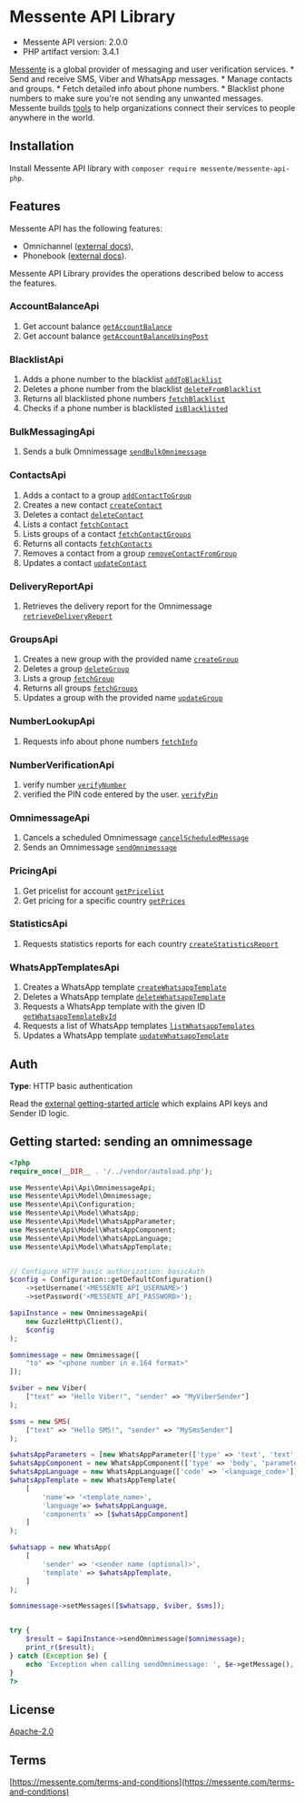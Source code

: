 # Messente API Library

- Messente API version: 2.0.0
- PHP artifact version: 3.4.1

[Messente](https://messente.com) is a global provider of messaging and user verification services.  * Send and receive SMS, Viber and WhatsApp messages. * Manage contacts and groups. * Fetch detailed info about phone numbers. * Blacklist phone numbers to make sure you&#39;re not sending any unwanted messages.  Messente builds [tools](https://messente.com/documentation) to help organizations connect their services to people anywhere in the world.

## Installation

Install Messente API library with `composer require messente/messente-api-php`.

## Features

Messente API has the following features:

- Omnichannel ([external docs](https://messente.com/documentation/omnichannel-api)),
- Phonebook ([external docs](https://messente.com/documentation/phonebook-api)).

Messente API Library provides the operations described below to access the features.

### AccountBalanceApi

1. Get account balance [`getAccountBalance`](docs/Api/AccountBalanceApi.md#getaccountbalance)
1. Get account balance [`getAccountBalanceUsingPost`](docs/Api/AccountBalanceApi.md#getaccountbalanceusingpost)

### BlacklistApi

1. Adds a phone number to the blacklist [`addToBlacklist`](docs/Api/BlacklistApi.md#addtoblacklist)
1. Deletes a phone number from the blacklist [`deleteFromBlacklist`](docs/Api/BlacklistApi.md#deletefromblacklist)
1. Returns all blacklisted phone numbers [`fetchBlacklist`](docs/Api/BlacklistApi.md#fetchblacklist)
1. Checks if a phone number is blacklisted [`isBlacklisted`](docs/Api/BlacklistApi.md#isblacklisted)

### BulkMessagingApi

1. Sends a bulk Omnimessage [`sendBulkOmnimessage`](docs/Api/BulkMessagingApi.md#sendbulkomnimessage)

### ContactsApi

1. Adds a contact to a group [`addContactToGroup`](docs/Api/ContactsApi.md#addcontacttogroup)
1. Creates a new contact [`createContact`](docs/Api/ContactsApi.md#createcontact)
1. Deletes a contact [`deleteContact`](docs/Api/ContactsApi.md#deletecontact)
1. Lists a contact [`fetchContact`](docs/Api/ContactsApi.md#fetchcontact)
1. Lists groups of a contact [`fetchContactGroups`](docs/Api/ContactsApi.md#fetchcontactgroups)
1. Returns all contacts [`fetchContacts`](docs/Api/ContactsApi.md#fetchcontacts)
1. Removes a contact from a group [`removeContactFromGroup`](docs/Api/ContactsApi.md#removecontactfromgroup)
1. Updates a contact [`updateContact`](docs/Api/ContactsApi.md#updatecontact)

### DeliveryReportApi

1. Retrieves the delivery report for the Omnimessage [`retrieveDeliveryReport`](docs/Api/DeliveryReportApi.md#retrievedeliveryreport)

### GroupsApi

1. Creates a new group with the provided name [`createGroup`](docs/Api/GroupsApi.md#creategroup)
1. Deletes a group [`deleteGroup`](docs/Api/GroupsApi.md#deletegroup)
1. Lists a group [`fetchGroup`](docs/Api/GroupsApi.md#fetchgroup)
1. Returns all groups [`fetchGroups`](docs/Api/GroupsApi.md#fetchgroups)
1. Updates a group with the provided name [`updateGroup`](docs/Api/GroupsApi.md#updategroup)

### NumberLookupApi

1. Requests info about phone numbers [`fetchInfo`](docs/Api/NumberLookupApi.md#fetchinfo)

### NumberVerificationApi

1. verify number [`verifyNumber`](docs/Api/NumberVerificationApi.md#verifynumber)
1. verified the PIN code entered by the user. [`verifyPin`](docs/Api/NumberVerificationApi.md#verifypin)

### OmnimessageApi

1. Cancels a scheduled Omnimessage [`cancelScheduledMessage`](docs/Api/OmnimessageApi.md#cancelscheduledmessage)
1. Sends an Omnimessage [`sendOmnimessage`](docs/Api/OmnimessageApi.md#sendomnimessage)

### PricingApi

1. Get pricelist for account [`getPricelist`](docs/Api/PricingApi.md#getpricelist)
1. Get pricing for a specific country [`getPrices`](docs/Api/PricingApi.md#getprices)

### StatisticsApi

1. Requests statistics reports for each country [`createStatisticsReport`](docs/Api/StatisticsApi.md#createstatisticsreport)

### WhatsAppTemplatesApi

1. Creates a WhatsApp template [`createWhatsappTemplate`](docs/Api/WhatsAppTemplatesApi.md#createwhatsapptemplate)
1. Deletes a WhatsApp template [`deleteWhatsappTemplate`](docs/Api/WhatsAppTemplatesApi.md#deletewhatsapptemplate)
1. Requests a WhatsApp template with the given ID [`getWhatsappTemplateById`](docs/Api/WhatsAppTemplatesApi.md#getwhatsapptemplatebyid)
1. Requests a list of WhatsApp templates [`listWhatsappTemplates`](docs/Api/WhatsAppTemplatesApi.md#listwhatsapptemplates)
1. Updates a WhatsApp template [`updateWhatsappTemplate`](docs/Api/WhatsAppTemplatesApi.md#updatewhatsapptemplate)

## Auth

**Type**: HTTP basic authentication

Read the [external getting-started article](https://messente.com/documentation/getting-started) which explains API keys and Sender ID logic.

## Getting started: sending an omnimessage

```php
<?php
require_once(__DIR__ . '/../vendor/autoload.php');

use Messente\Api\Api\OmnimessageApi;
use Messente\Api\Model\Omnimessage;
use Messente\Api\Configuration;
use Messente\Api\Model\WhatsApp;
use Messente\Api\Model\WhatsAppParameter;
use Messente\Api\Model\WhatsAppComponent;
use Messente\Api\Model\WhatsAppLanguage;
use Messente\Api\Model\WhatsAppTemplate;


// Configure HTTP basic authorization: basicAuth
$config = Configuration::getDefaultConfiguration()
    ->setUsername('<MESSENTE_API_USERNAME>')
    ->setPassword('<MESSENTE_API_PASSWORD>');

$apiInstance = new OmnimessageApi(
    new GuzzleHttp\Client(),
    $config
);

$omnimessage = new Omnimessage([
    "to" => "<phone number in e.164 format>"
]);

$viber = new Viber(
    ["text" => "Hello Viber!", "sender" => "MyViberSender"]
);

$sms = new SMS(
    ["text" => "Hello SMS!", "sender" => "MySmsSender"]
);

$whatsAppParameters = [new WhatsAppParameter(['type' => 'text', 'text' => 'hello whatsapp'])];
$whatsAppComponent = new WhatsAppComponent(['type' => 'body', 'parameters' => $whatsAppParameters]);
$whatsAppLanguage = new WhatsAppLanguage(['code' => '<language_code>']);
$whatsAppTemplate = new WhatsAppTemplate(
    [
        'name'=> '<template_name>',
        'language'=> $whatsAppLanguage,
        'components' => [$whatsAppComponent]
    ]
);

$whatsapp = new WhatsApp(
    [
        'sender' => '<sender name (optional)>',
        'template' => $whatsAppTemplate,
    ]
);

$omnimessage->setMessages([$whatsapp, $viber, $sms]);


try {
    $result = $apiInstance->sendOmnimessage($omnimessage);
    print_r($result);
} catch (Exception $e) {
    echo 'Exception when calling sendOmnimessage: ', $e->getMessage(), PHP_EOL;
}
?>

```

## License

[Apache-2.0](http://www.apache.org/licenses/LICENSE-2.0.html)

## Terms

[https://messente.com/terms-and-conditions](https://messente.com/terms-and-conditions)
